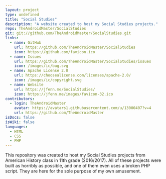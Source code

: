 ```yaml
---
layout: project
type: undefined
title: "Social Studies"
description: "A website created to host my Social Studies projects."
repo: TheAndroidMaster/SocialStudies
git: git://github.com/TheAndroidMaster/SocialStudies.git
links:
  - name: GitHub
    url: https://github.com/TheAndroidMaster/SocialStudies
    icon: https://github.com/favicon.ico
  - name: Issues
    url: https://github.com/TheAndroidMaster/SocialStudies/issues
    icon: /images/ic/bug.svg
  - name: Apache License 2.0
    url: https://choosealicense.com/licenses/apache-2.0/
    icon: /images/ic/copyright.svg
  - name: Website
    url: https://jfenn.me/SocialStudies/
    icon: https://jfenn.me/images/favicon-32.ico
contributors:
  - login: TheAndroidMaster
    avatar: https://avatars1.githubusercontent.com/u/13000407?v=4
    url: https://github.com/TheAndroidMaster
isDocs: false
isWiki: false
languages:
  - HTML
  - CSS
  - PHP
---
```


This repository was created to host my Social Studies projects from American History class in 11th grade (2016/2017). All of these projects were built as horribly as possible, and one of them even uses a broken PHP script. They are here for the sole purpose of my own amusement.
